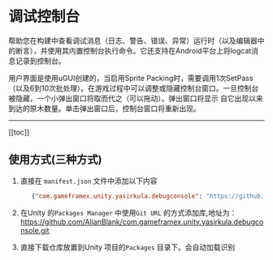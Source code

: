 # 调试控制台

帮助您在构建中查看调试消息（日志、警告、错误、异常）运行时（以及编辑器中的断言），并使用其内置控制台执行命令。它还支持在Android平台上将logcat消息记录到控制台。

用户界面是使用uGUI创建的，当启用Sprite
Packing时，需要调用1次SetPass（以及6到10次批处理）。在游戏过程中可以调整或隐藏控制台窗口。一旦控制台被隐藏，一个小弹出窗口将取而代之（可以拖动）。弹出窗口将显示
自它出现以来到达的原木数量。单击弹出窗口后，控制台窗口将重新出现。

---

[[toc]]

## 使用方式(三种方式)

1. 直接在 `manifest.json` 文件中添加以下内容
   ```json
      {"com.gameframex.unity.yasirkula.debugconsole": "https://github.com/AlianBlank/com.gameframex.unity.yasirkula.debugconsole.git"}
    ```
2. 在Unity 的`Packages Manager` 中使用`Git URL`
   的方式添加库,地址为：https://github.com/AlianBlank/com.gameframex.unity.yasirkula.debugconsole.git

3. 直接下载仓库放置到Unity 项目的`Packages` 目录下。会自动加载识别
